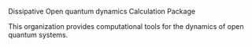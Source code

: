 Dissipative Open quantum dynamics Calculation Package

This organization provides computational tools for the dynamics of open quantum systems.

